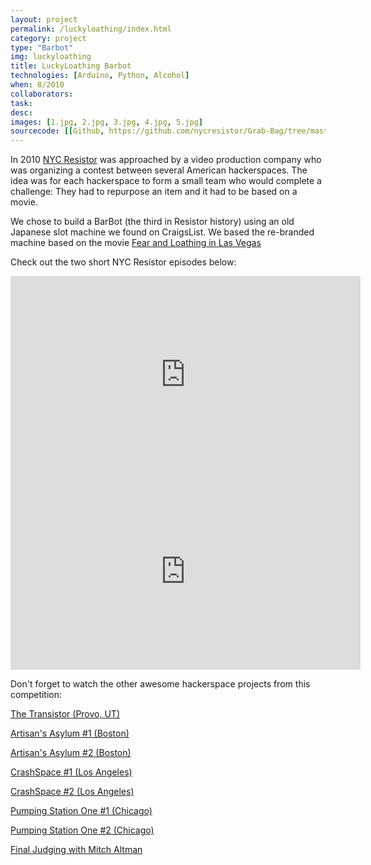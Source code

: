 ```yaml
---
layout: project
permalink: /luckyloathing/index.html 
category: project 
type: "Barbot" 
img: luckyloathing
title: LuckyLoathing Barbot
technologies: [Arduino, Python, Alcohol] 
when: 8/2010
collaborators:
task: 
desc:
images: [1.jpg, 2.jpg, 3.jpg, 4.jpg, 5.jpg]
sourcecode: [[Github, https://github.com/nycresistor/Grab-Bag/tree/master/Bat%20Country]]
---
```


In 2010 [NYC Resistor](nycresistor.com) was approached by a video production company who was organizing a contest between several American hackerspaces. The idea was for each hackerspace to form a small team who would complete a challenge: They had to repurpose an item and it had to be based on a movie. 

We chose to build a BarBot (the third in Resistor history) using an old Japanese slot machine we found on CraigsList. We based the re-branded machine based on the movie [Fear and Loathing in Las Vegas](http://www.imdb.com/title/tt0120669/)

Check out the two short NYC Resistor episodes below:

<iframe width="560" height="315" src="http://www.youtube.com/embed/nNAkmSE1t6c" frameborder="0" allowfullscreen></iframe>

<iframe width="560" height="315" src="http://www.youtube.com/embed/_gfYuSLzATI" frameborder="0" allowfullscreen></iframe>

Don't forget to watch the other awesome hackerspace projects from this competition:

[The Transistor (Provo, UT)](http://www.youtube.com/watch?v=QPbt5S-ufuM&list=UU7jkB9u4pc_okwb9fy_qPiQ&index=4)

[Artisan's Asylum #1 (Boston)](http://www.youtube.com/watch?v=LUSYAYiGzLI&list=UU7jkB9u4pc_okwb9fy_qPiQ&index=6)

[Artisan's Asylum #2 (Boston)](http://www.youtube.com/watch?v=LwoK_RnWJlM&list=UU7jkB9u4pc_okwb9fy_qPiQ&index=5)

[CrashSpace #1 (Los Angeles)](http://www.youtube.com/watch?v=9oqVu3OTofo&list=UU7jkB9u4pc_okwb9fy_qPiQ&index=8)

[CrashSpace #2 (Los Angeles)](http://www.youtube.com/watch?v=devSkKKtLnI&list=UU7jkB9u4pc_okwb9fy_qPiQ&index=7)

[Pumping Station One #1 (Chicago)](http://www.youtube.com/watch?v=LBQxWIz3CqM&list=UU7jkB9u4pc_okwb9fy_qPiQ&index=10)

[Pumping Station One #2 (Chicago)](http://www.youtube.com/watch?v=lQcBzR1Z1R4&list=UU7jkB9u4pc_okwb9fy_qPiQ&index=9)

[Final Judging with Mitch Altman](http://www.youtube.com/watch?v=1pUw9KHwlqo&list=UU7jkB9u4pc_okwb9fy_qPiQ&index=3)
